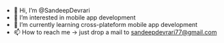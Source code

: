 - 👋 Hi, I’m @SandeepDevrari
- 👀 I’m interested in mobile app development
- 🌱 I’m currently learning cross-plateform mobile app development
- 📫 How to reach me -> just drop a mail to sandeepdevrari77@gmail.com

